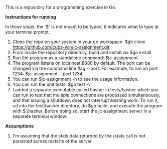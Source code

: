 This is a repository for a programming exercise in Go.


**Instructions for running**

In these steps, the '$' is not meant to be typed, it indicates what to type at
your terminal prompt.

1. Clone the repo on your system in your go workspace. $git clone https://github.com/cubs-win/jc-assignment.git
2. From inside the repository directory, build and install via $go install
3. Run the program as a standalone command: $jc-assignment
4. The program listens on localhost:8080 by default. The port can be changed
   via the command line flag --port.
   For example, to run on port 1234: $jc-assignment --port 1234.
5. You can run $jc-assignment -h to see the usage information.
6. You can run the unit tests: $go test -v
7. I added a separate executable called hasher in tests/hasher which
   you can run to test that multiple connections are processed simultaneously,
   and that issuing a shutdown does not interrupt existing work.
   To run it, cd into the test/hasher directory, do $go build, and
   execute the program with $./hasher. Before doing so, start the 
   jc-assignment server in a separate terminal window.

**Assumptions**
1. I'm assuming that the stats data returned by the /stats call is
   not persisted across restarts of the server.


